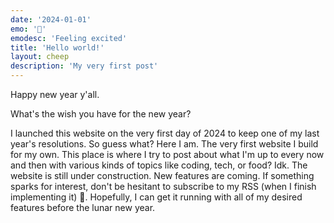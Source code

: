 ```yaml
---
date: '2024-01-01'
emo: '🎊'
emodesc: 'Feeling excited'
title: 'Hello world!'
layout: cheep
description: 'My very first post'
---
```


Happy new year y'all.

What's the wish you have for the new year?

I launched this website on the very first day of 2024 to keep one of my
last year's resolutions. So guess what? Here I am. The very first website I
build for my own. This place is where I try to post about what I'm up to
every now and then with various kinds of topics like coding, tech, or
food? Idk. The website is still under construction. New features are
coming. If something sparks for interest, don't be hesitant to subscribe to my
RSS (when I finish implementing it) 🤭. Hopefully, I can get it running
with all of my desired features before the lunar new year.


